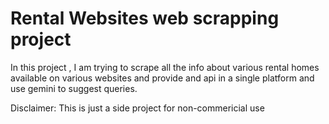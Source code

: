 # Rental Websites web scrapping project

In this project , I am trying to scrape all the info about various rental homes available on various websites and provide and api in a single platform and use gemini to suggest queries.

Disclaimer: 
This is just a side project for non-commericial use

